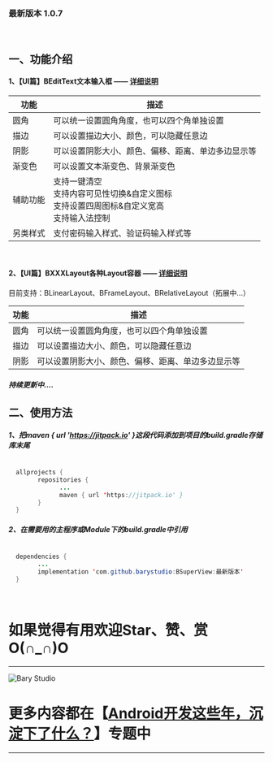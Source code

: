 <br>


###  最新版本 1.0.7

<br>

## 一、功能介绍


#### 1、【UI篇】BEditText文本输入框 —— [详细说明](https://www.jianshu.com/p/ad0eb5f43cc0)

|  功能   | 描述  |
|  ----  | ----  |
| 圆角  | 可以统一设置圆角角度，也可以四个角单独设置 |
| 描边  | 可以设置描边大小、颜色，可以隐藏任意边|
| 阴影  | 可以设置阴影大小、颜色、偏移、距离、单边多边显示等|
| 渐变色| 可以设置文本渐变色、背景渐变色|
| 辅助功能  | 支持一键清空<br>支持内容可见性切换&自定义图标<br>支持设置四周图标&自定义宽高<br>支持输入法控制|
| 另类样式  | 支付密码输入样式、验证码输入样式等|

<br>

#### 2、【UI篇】BXXXLayout各种Layout容器 —— [详细说明](https://www.jianshu.com/p/4ab558fd3855)
目前支持：BLinearLayout、BFrameLayout、BRelativeLayout（拓展中...）

|  功能   | 描述  |
|  ----  | ----  |
| 圆角  | 可以统一设置圆角角度，也可以四个角单独设置 |
| 描边  | 可以设置描边大小、颜色，可以隐藏任意边|
| 阴影  | 可以设置阴影大小、颜色、偏移、距离、单边多边显示等|

##### 持续更新中....

##   二、使用方法

#####  1、把maven { url 'https://jitpack.io' }这段代码添加到项目的build.gradle存储库末尾

```java

  allprojects {
        repositories {
              ...
              maven { url 'https://jitpack.io' }
        }
  }

```
#####  2、在需要用的主程序或Module下的build.gradle中引用
```java

  dependencies {
        ...
        implementation 'com.github.barystudio:BSuperView:最新版本'
  }

```

<br>

#   如果觉得有用欢迎Star、赞、赏  O(∩_∩)O

* * *
![Bary Studio](https://upload-images.jianshu.io/upload_images/10149003-5011dd901f0516ae.png?imageMogr2/auto-orient/strip%7CimageView2/2/w/1240)


#  更多内容都在【[Android开发这些年，沉淀下了什么？](https://www.jianshu.com/c/8e44ec207651)】专题中


* * *
